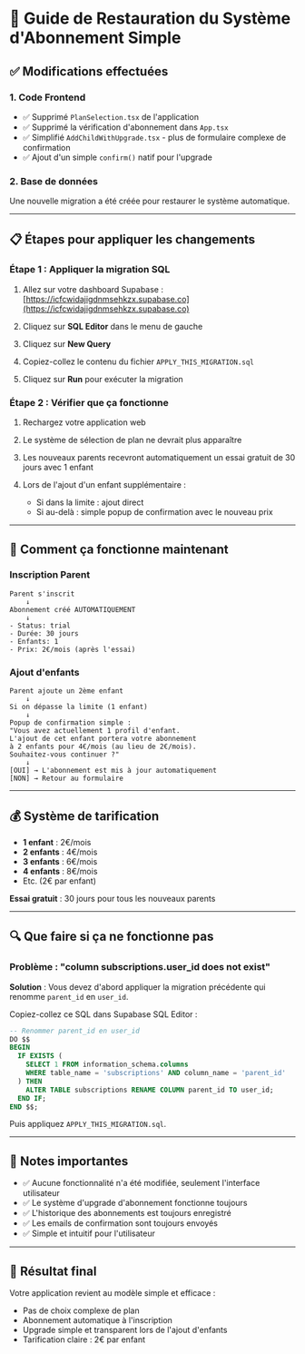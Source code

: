 # 🔄 Guide de Restauration du Système d'Abonnement Simple

## ✅ Modifications effectuées

### 1. Code Frontend
- ✅ Supprimé `PlanSelection.tsx` de l'application
- ✅ Supprimé la vérification d'abonnement dans `App.tsx`
- ✅ Simplifié `AddChildWithUpgrade.tsx` - plus de formulaire complexe de confirmation
- ✅ Ajout d'un simple `confirm()` natif pour l'upgrade

### 2. Base de données
Une nouvelle migration a été créée pour restaurer le système automatique.

---

## 📋 Étapes pour appliquer les changements

### Étape 1 : Appliquer la migration SQL

1. Allez sur votre dashboard Supabase : [https://icfcwidajigdnmsehkzx.supabase.co](https://icfcwidajigdnmsehkzx.supabase.co)

2. Cliquez sur **SQL Editor** dans le menu de gauche

3. Cliquez sur **New Query**

4. Copiez-collez le contenu du fichier `APPLY_THIS_MIGRATION.sql`

5. Cliquez sur **Run** pour exécuter la migration

### Étape 2 : Vérifier que ça fonctionne

1. Rechargez votre application web

2. Le système de sélection de plan ne devrait plus apparaître

3. Les nouveaux parents recevront automatiquement un essai gratuit de 30 jours avec 1 enfant

4. Lors de l'ajout d'un enfant supplémentaire :
   - Si dans la limite : ajout direct
   - Si au-delà : simple popup de confirmation avec le nouveau prix

---

## 🎯 Comment ça fonctionne maintenant

### Inscription Parent
```
Parent s'inscrit
    ↓
Abonnement créé AUTOMATIQUEMENT
    ↓
- Status: trial
- Durée: 30 jours
- Enfants: 1
- Prix: 2€/mois (après l'essai)
```

### Ajout d'enfants
```
Parent ajoute un 2ème enfant
    ↓
Si on dépasse la limite (1 enfant)
    ↓
Popup de confirmation simple :
"Vous avez actuellement 1 profil d'enfant.
L'ajout de cet enfant portera votre abonnement
à 2 enfants pour 4€/mois (au lieu de 2€/mois).
Souhaitez-vous continuer ?"
    ↓
[OUI] → L'abonnement est mis à jour automatiquement
[NON] → Retour au formulaire
```

---

## 💰 Système de tarification

- **1 enfant** : 2€/mois
- **2 enfants** : 4€/mois
- **3 enfants** : 6€/mois
- **4 enfants** : 8€/mois
- Etc. (2€ par enfant)

**Essai gratuit** : 30 jours pour tous les nouveaux parents

---

## 🔍 Que faire si ça ne fonctionne pas

### Problème : "column subscriptions.user_id does not exist"

**Solution** : Vous devez d'abord appliquer la migration précédente qui renomme `parent_id` en `user_id`.

Copiez-collez ce SQL dans Supabase SQL Editor :

```sql
-- Renommer parent_id en user_id
DO $$
BEGIN
  IF EXISTS (
    SELECT 1 FROM information_schema.columns
    WHERE table_name = 'subscriptions' AND column_name = 'parent_id'
  ) THEN
    ALTER TABLE subscriptions RENAME COLUMN parent_id TO user_id;
  END IF;
END $$;
```

Puis appliquez `APPLY_THIS_MIGRATION.sql`.

---

## 📝 Notes importantes

- ✅ Aucune fonctionnalité n'a été modifiée, seulement l'interface utilisateur
- ✅ Le système d'upgrade d'abonnement fonctionne toujours
- ✅ L'historique des abonnements est toujours enregistré
- ✅ Les emails de confirmation sont toujours envoyés
- ✅ Simple et intuitif pour l'utilisateur

---

## 🎉 Résultat final

Votre application revient au modèle simple et efficace :
- Pas de choix complexe de plan
- Abonnement automatique à l'inscription
- Upgrade simple et transparent lors de l'ajout d'enfants
- Tarification claire : 2€ par enfant
